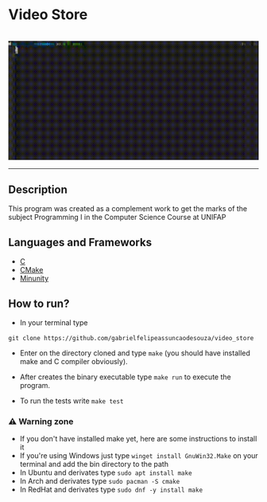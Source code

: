 # Video Store

<br>

<div align="center">
 <img alt="position_gif" src="assets/using.gif">
</div>

***
## Description

This program was created as a complement work to get the marks of the subject Programming I in the Computer Science Course at UNIFAP

## Languages and Frameworks

* [C](https://en.wikipedia.org/wiki/C_programming_language)
* [CMake](https://cmake.org/cmake/help/latest/)
* [Minunity](https://github.com/siu/minunit)

## How to run?
* In your terminal type
  
 ```console
git clone https://github.com/gabrielfelipeassuncaodesouza/video_store
```
* Enter on the directory cloned and type `make` (you should have installed make and C compiler obviously).

* After creates the binary executable type `make run` to execute the program.
  
* To run the tests write `make test`

### ⚠️ Warning zone

* If you don't have installed make yet, here are some instructions to install it
* If you're using Windows just type `winget install GnuWin32.Make` on your terminal and add the bin directory to the path
* In Ubuntu and derivates type `sudo apt install make`
* In Arch and derivates type `sudo pacman -S cmake`
* In RedHat and derivates type `sudo dnf -y install make`
